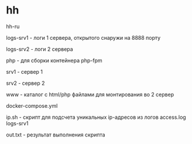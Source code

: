 # hh
hh-ru

logs-srv1 - логи 1 сервера, открытого снаружи на 8888 порту

logs-srv2 - логи 2 сервера

php       - для сборки контейнера php-fpm

srv1      - сервер 1

srv2      - сервер 2 

www       - каталог с html/php файлами для монтирования во 2 сервер

docker-compose.yml

ip.sh   - скрипт для подсчета уникальных ip-адресов из логов access.log logs-srv1

out.txt - результат выполнения скрипта
